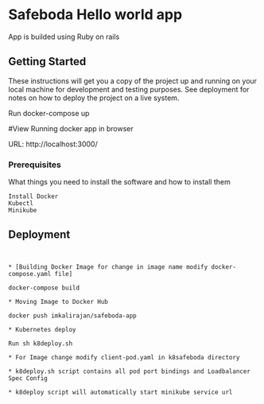 # Safeboda Hello world app 

App is builded using Ruby on rails 

## Getting Started

These instructions will get you a copy of the project up and running on your local machine for development and testing purposes. See deployment for notes on how to deploy the project on a live system.

Run docker-compose up

#View Running docker app in browser

URL: http://localhost:3000/

### Prerequisites

What things you need to install the software and how to install them

```
Install Docker 
Kubectl
Minikube
```

## Deployment
```


* [Building Docker Image for change in image name modify docker-compose.yaml file]

docker-compose build 

* Moving Image to Docker Hub

docker push imkalirajan/safeboda-app

* Kubernetes deploy

Run sh k8deploy.sh

* For Image change modify client-pod.yaml in k8safeboda directory

* k8deploy.sh script contains all pod port bindings and Loadbalancer Spec Config

* k8deploy script will automatically start minikube service url  
```
